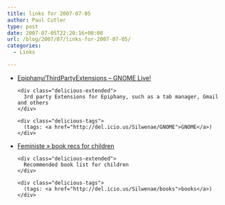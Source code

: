 ```yaml
---
title: links for 2007-07-05
author: Paul Cutler
type: post
date: 2007-07-05T22:20:16+00:00
url: /blog/2007/07/links-for-2007-07-05/
categories:
  - Links

---
```

<ul class="delicious">
  <li>
    <div class="delicious-link">
      <a href="http://live.gnome.org/Epiphany/ThirdPartyExtensions">Epiphany/ThirdPartyExtensions &#8211; GNOME Live!</a>
    </div>
    
    <div class="delicious-extended">
      3rd party Extensions for Epiphany, such as a tab manager, Gmail and others
    </div>
    
    <div class="delicious-tags">
      (tags: <a href="http://del.icio.us/Silwenae/GNOME">GNOME</a>)
    </div>
  </li>
  
  <li>
    <div class="delicious-link">
      <a href="http://www.feministe.us/blog/archives/2007/07/03/book-recs-for-children/">Feministe » book recs for children</a>
    </div>
    
    <div class="delicious-extended">
      Recommended book list for children
    </div>
    
    <div class="delicious-tags">
      (tags: <a href="http://del.icio.us/Silwenae/books">books</a>)
    </div>
  </li>
</ul>